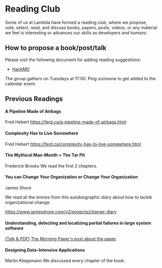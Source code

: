 # Reading Club

Some of us at Lambda have formed a reading club, where we propose, vote, select, read, and discuss books, papers, posts, videos, or any material we feel is interesting or advances our skills as developers and humans.


## How to propose a book/post/talk

Please visit the following document for adding reading suggestions:

- [HackMD](https://hackmd.io/_YxcAp5qQvCNtUIjMUyMXw?view)


The group gathers on Tuesdays at 17:00. Ping someone to get added to the calendar event.


## Previous Readings

#### A Pipeline Made of Airbags
Fred Hebert
https://ferd.ca/a-pipeline-made-of-airbags.html

#### Complexity Has to Live Somewhere
Fred Hebert
https://ferd.ca/complexity-has-to-live-somewhere.html

#### The Mythical Man-Month + The Tar Pit
Frederick Brooks
We read the first 2 chapters.

#### You can Change Your Organization or Change Your Organization
James Shore

We read all the entries from this autobiographic diary about how to tackle organizational change.

https://www.jamesshore.com/v2/projects/change-diary

#### Understanding, detecting and localizing partial failures in large system software
[(Talk & PDF)](https://www.usenix.org/conference/nsdi20/presentation/lou)
[The Morning Paper's post about the paper](https://blog.acolyer.org/2020/03/16/omega-gen/)


#### Designing Data-Intensive Applications
Martin Kleppmann
We discussed every chapter of the book.
